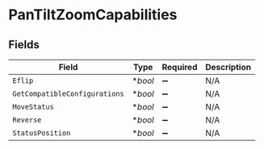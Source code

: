 # PanTiltZoomCapabilities


## Fields

| Field                         | Type                          | Required                      | Description                   |
| ----------------------------- | ----------------------------- | ----------------------------- | ----------------------------- |
| `Eflip`                       | **bool*                       | :heavy_minus_sign:            | N/A                           |
| `GetCompatibleConfigurations` | **bool*                       | :heavy_minus_sign:            | N/A                           |
| `MoveStatus`                  | **bool*                       | :heavy_minus_sign:            | N/A                           |
| `Reverse`                     | **bool*                       | :heavy_minus_sign:            | N/A                           |
| `StatusPosition`              | **bool*                       | :heavy_minus_sign:            | N/A                           |